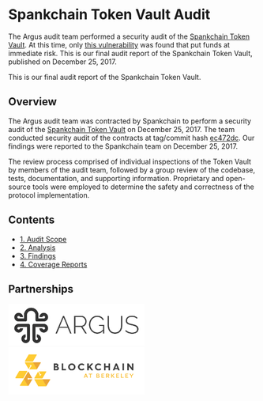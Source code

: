 # Spankchain Token Vault Audit

The Argus audit team performed a security audit of the [Spankchain Token Vault](https://github.com/SpankChain/token-vault). At this time, only [this vulnerability](https://github.com/ArgusObserver/Spankchain-TokenVault/blob/master/Findings.md#tokenvaultsol-claim) was found that put funds at immediate risk. This is our final audit report of the Spankchain Token Vault, published on December 25, 2017.

This is our final audit report of the Spankchain Token Vault.

## Overview

The Argus audit team was contracted by Spankchain to perform a security audit of the [Spankchain Token Vault](https://github.com/SpankChain/token-vault) on December 25, 2017. The team conducted security audit of the contracts at tag/commit hash [ec472dc](https://github.com/SpankChain/token-vault/tree/ec472dc392e6a9178939da1b78008ebc597590b0). Our findings were reported to the Spankchain team on December 25, 2017.

The review process comprised of individual inspections of the Token Vault by members of the audit team, followed by a group review of the codebase, tests, documentation, and supporting information. Proprietary and open-source tools were employed to determine the safety and correctness of the protocol implementation.

## Contents

* [1. Audit Scope](./Audit.md)
* [2. Analysis](./Analysis.md)
* [3. Findings](./Findings.md)
* [4. Coverage Reports](./Coverage.md)

## Partnerships

<img src="./additional/argus.png" width="275" alt="Argus"> <img src="./additional/blockchain.png" width="275" alt="Blockchain at Berkeley"> 
